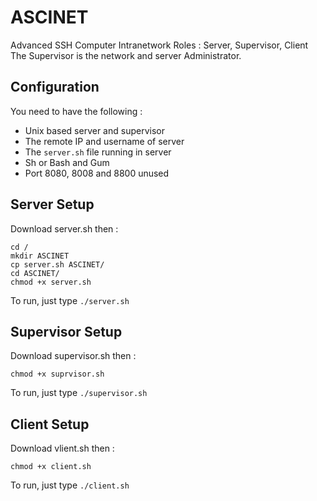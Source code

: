 # ASCINET
Advanced SSH Computer Intranetwork
Roles : Server, Supervisor, Client
The Supervisor is the network and server Administrator.

## Configuration
You need to have the following :

- Unix based server and supervisor
- The remote IP and username of server
- The `server.sh` file running in server
- Sh or Bash and Gum
- Port 8080, 8008 and 8800 unused

## Server Setup
Download server.sh then :
```
cd /
mkdir ASCINET
cp server.sh ASCINET/
cd ASCINET/
chmod +x server.sh
```
To run, just type `./server.sh` 

## Supervisor Setup
Download supervisor.sh then :
```
chmod +x suprvisor.sh
```
To run, just type `./supervisor.sh`

## Client Setup
Download vlient.sh then :
```
chmod +x client.sh
```
To run, just type `./client.sh`



